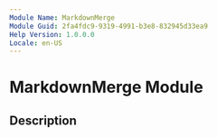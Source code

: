 ```yaml
---
Module Name: MarkdownMerge
Module Guid: 2fa4fdc9-9319-4991-b3e8-832945d33ea9
Help Version: 1.0.0.0
Locale: en-US
---
```


# MarkdownMerge Module

## Description

<!-- #include "./common/description.md" -->

<!-- #include "./index.md" -->
